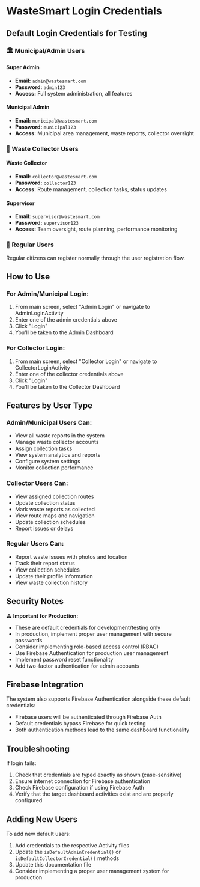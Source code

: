 # WasteSmart Login Credentials

## Default Login Credentials for Testing

### 🏛️ Municipal/Admin Users

#### Super Admin
- **Email:** `admin@wastesmart.com`
- **Password:** `admin123`
- **Access:** Full system administration, all features

#### Municipal Admin
- **Email:** `municipal@wastesmart.com` 
- **Password:** `municipal123`
- **Access:** Municipal area management, waste reports, collector oversight

### 🚛 Waste Collector Users

#### Waste Collector
- **Email:** `collector@wastesmart.com`
- **Password:** `collector123`
- **Access:** Route management, collection tasks, status updates

#### Supervisor
- **Email:** `supervisor@wastesmart.com`
- **Password:** `supervisor123`
- **Access:** Team oversight, route planning, performance monitoring

### 👤 Regular Users
Regular citizens can register normally through the user registration flow.

## How to Use

### For Admin/Municipal Login:
1. From main screen, select "Admin Login" or navigate to AdminLoginActivity
2. Enter one of the admin credentials above
3. Click "Login"
4. You'll be taken to the Admin Dashboard

### For Collector Login:
1. From main screen, select "Collector Login" or navigate to CollectorLoginActivity  
2. Enter one of the collector credentials above
3. Click "Login"
4. You'll be taken to the Collector Dashboard

## Features by User Type

### Admin/Municipal Users Can:
- View all waste reports in the system
- Manage waste collector accounts
- Assign collection tasks
- View system analytics and reports
- Configure system settings
- Monitor collection performance

### Collector Users Can:
- View assigned collection routes
- Update collection status
- Mark waste reports as collected
- View route maps and navigation
- Update collection schedules
- Report issues or delays

### Regular Users Can:
- Report waste issues with photos and location
- Track their report status
- View collection schedules
- Update their profile information
- View waste collection history

## Security Notes

⚠️ **Important for Production:**
- These are default credentials for development/testing only
- In production, implement proper user management with secure passwords
- Consider implementing role-based access control (RBAC)
- Use Firebase Authentication for production user management
- Implement password reset functionality
- Add two-factor authentication for admin accounts

## Firebase Integration

The system also supports Firebase Authentication alongside these default credentials:
- Firebase users will be authenticated through Firebase Auth
- Default credentials bypass Firebase for quick testing
- Both authentication methods lead to the same dashboard functionality

## Troubleshooting

If login fails:
1. Check that credentials are typed exactly as shown (case-sensitive)
2. Ensure internet connection for Firebase authentication
3. Check Firebase configuration if using Firebase Auth
4. Verify that the target dashboard activities exist and are properly configured

## Adding New Users

To add new default users:
1. Add credentials to the respective Activity files
2. Update the `isDefaultAdminCredential()` or `isDefaultCollectorCredential()` methods
3. Update this documentation file
4. Consider implementing a proper user management system for production
